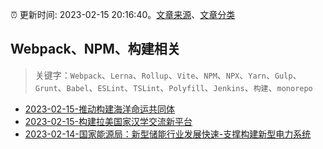 :alarm_clock: 更新时间: 2023-02-15 20:16:40。[文章来源](/README.md)、[文章分类](/TAGS.md)

## Webpack、NPM、构建相关


> 关键字：`Webpack`、`Lerna`、`Rollup`、`Vite`、`NPM`、`NPX`、`Yarn`、`Gulp`、`Grunt`、`Babel`、`ESLint`、`TSLint`、`Polyfill`、`Jenkins`、`构建`、`monorepo`



- [2023-02-15-推动构建海洋命运共同体](http://world.people.com.cn/n1/2023/0215/c1002-32623774.html) 
- [2023-02-15-构建拉美国家汉学交流新平台](http://world.people.com.cn/n1/2023/0215/c1002-32624085.html) 
- [2023-02-14-国家能源局：新型储能行业发展快速-支撑构建新型电力系统](http://finance.people.com.cn/n1/2023/0214/c1004-32623497.html) 
